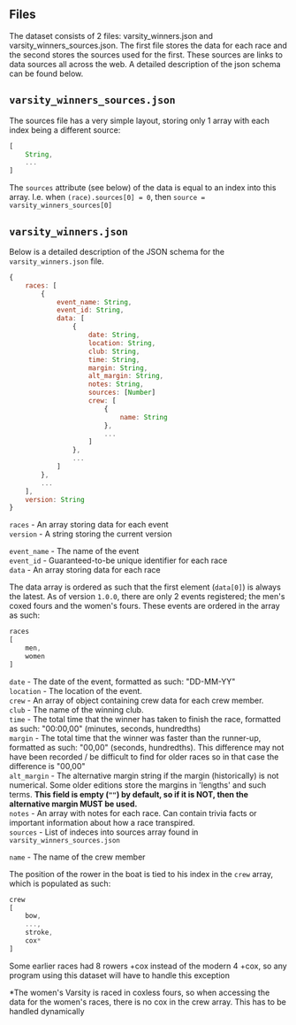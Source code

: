 ## Files

The dataset consists of 2 files: varsity_winners.json and varsity_winners_sources.json. The first file stores the data for each race and the second stores the sources used for the first. These sources are links to data sources all across the web. A detailed description of the json schema can be found below.

## `varsity_winners_sources.json`

The sources file has a very simple layout, storing only 1 array with each index being a different source:

```javascript
[
    String,
    ...
]
```

The `sources` attribute (see below) of the data is equal to an index into this array. I.e. when `(race).sources[0] = 0`, then `source = varsity_winners_sources[0]`

## `varsity_winners.json`

Below is a detailed description of the JSON schema for the `varsity_winners.json` file.

```javascript
{
    races: [
        {
            event_name: String,
            event_id: String,
            data: [
                {
                    date: String,
                    location: String,
                    club: String,
                    time: String,
                    margin: String,
                    alt_margin: String,
                    notes: String,
                    sources: [Number]
                    crew: [
                        {
                            name: String
                        },
                        ...
                    ]
                },
                ...
            ]
        },
        ...
    ],
    version: String
}
```


`races` - An array storing data for each event
<br>
`version` - A string storing the current version

`event_name` - The name of the event
<br>
`event_id` - Guaranteed-to-be unique identifier for each race
<br>
`data` - An array storing data for each race

The data array is ordered as such that the first element (`data[0]`) is always the latest. As of version `1.0.0`, there are only 2 events registered; the men's coxed fours and the women's fours. These events are ordered in the array as such:

```javascript
races
[
    men,
    women
]
```

`date` - The date of the event, formatted as such: "DD-MM-YY"
<br>
`location` - The location of the event. 
<br>
`crew` - An array of object containing crew data for each crew member.
<br>
`club` - The name of the winning club.
<br>
`time` - The total time that the winner has taken to finish the race, formatted as such: "00:00,00" (minutes, seconds, hundredths)
<br>
`margin` - The total time that the winner was faster than the runner-up, formatted as such: "00,00" (seconds, hundredths).
This difference may not have been recorded / be difficult to find for older races so in that case the difference is "00,00"
<br>
`alt_margin` - The alternative margin string if the margin (historically) is not numerical. Some older editions store the margins in 'lengths' and such terms. <b>This field is empty (`""`) by default, so if it is NOT, then the alternative margin MUST be used.</b>
<br>
`notes` - An array with notes for each race. Can contain trivia facts or important information about how a race transpired.
<br>
`sources` - List of indeces into sources array found in `varsity_winners_sources.json`

`name` - The name of the crew member

The position of the rower in the boat is tied to his index in the `crew` array, which is populated as such:
<br>
```javascript
crew
[
    bow,
    ...,
    stroke,
    cox*
]
```

Some earlier races had 8 rowers +cox instead of the modern 4 +cox, so any program using this dataset will have to handle this exception

*The women's Varsity is raced in coxless fours, so when accessing the data for the women's races, there is no cox in the crew array. This has to be handled dynamically